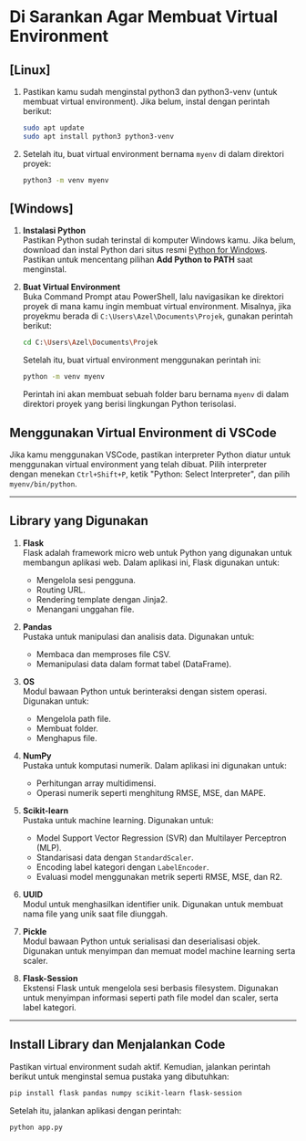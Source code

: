 # Di Sarankan Agar Membuat Virtual Environment

## **[Linux]**

1. Pastikan kamu sudah menginstal python3 dan python3-venv (untuk membuat virtual environment). Jika belum, instal dengan perintah berikut:
    ```bash
    sudo apt update
    sudo apt install python3 python3-venv
    ```

2. Setelah itu, buat virtual environment bernama `myenv` di dalam direktori proyek:
    ```bash
    python3 -m venv myenv
    ```

## **[Windows]**

1. **Instalasi Python**  
   Pastikan Python sudah terinstal di komputer Windows kamu. Jika belum, download dan instal Python dari situs resmi [Python for Windows](https://www.python.org/downloads/windows/). Pastikan untuk mencentang pilihan **Add Python to PATH** saat menginstal.

2. **Buat Virtual Environment**  
   Buka Command Prompt atau PowerShell, lalu navigasikan ke direktori proyek di mana kamu ingin membuat virtual environment. Misalnya, jika proyekmu berada di `C:\Users\Azel\Documents\Projek`, gunakan perintah berikut:
    ```bash
    cd C:\Users\Azel\Documents\Projek
    ```

    Setelah itu, buat virtual environment menggunakan perintah ini:
    ```bash
    python -m venv myenv
    ```

    Perintah ini akan membuat sebuah folder baru bernama `myenv` di dalam direktori proyek yang berisi lingkungan Python terisolasi.

## **Menggunakan Virtual Environment di VSCode**

Jika kamu menggunakan VSCode, pastikan interpreter Python diatur untuk menggunakan virtual environment yang telah dibuat. Pilih interpreter dengan menekan `Ctrl+Shift+P`, ketik "Python: Select Interpreter", dan pilih `myenv/bin/python`.

---

## **Library yang Digunakan**

1. **Flask**  
   Flask adalah framework micro web untuk Python yang digunakan untuk membangun aplikasi web. Dalam aplikasi ini, Flask digunakan untuk:
   - Mengelola sesi pengguna.
   - Routing URL.
   - Rendering template dengan Jinja2.
   - Menangani unggahan file.

2. **Pandas**  
   Pustaka untuk manipulasi dan analisis data. Digunakan untuk:
   - Membaca dan memproses file CSV.
   - Memanipulasi data dalam format tabel (DataFrame).

3. **OS**  
   Modul bawaan Python untuk berinteraksi dengan sistem operasi. Digunakan untuk:
   - Mengelola path file.
   - Membuat folder.
   - Menghapus file.

4. **NumPy**  
   Pustaka untuk komputasi numerik. Dalam aplikasi ini digunakan untuk:
   - Perhitungan array multidimensi.
   - Operasi numerik seperti menghitung RMSE, MSE, dan MAPE.

5. **Scikit-learn**  
   Pustaka untuk machine learning. Digunakan untuk:
   - Model Support Vector Regression (SVR) dan Multilayer Perceptron (MLP).
   - Standarisasi data dengan `StandardScaler`.
   - Encoding label kategori dengan `LabelEncoder`.
   - Evaluasi model menggunakan metrik seperti RMSE, MSE, dan R2.

6. **UUID**  
   Modul untuk menghasilkan identifier unik. Digunakan untuk membuat nama file yang unik saat file diunggah.

7. **Pickle**  
   Modul bawaan Python untuk serialisasi dan deserialisasi objek. Digunakan untuk menyimpan dan memuat model machine learning serta scaler.

8. **Flask-Session**  
   Ekstensi Flask untuk mengelola sesi berbasis filesystem. Digunakan untuk menyimpan informasi seperti path file model dan scaler, serta label kategori.

---

## **Install Library dan Menjalankan Code**

Pastikan virtual environment sudah aktif. Kemudian, jalankan perintah berikut untuk menginstal semua pustaka yang dibutuhkan:

```bash
pip install flask pandas numpy scikit-learn flask-session
```

Setelah itu, jalankan aplikasi dengan perintah:

```bash
python app.py
```

